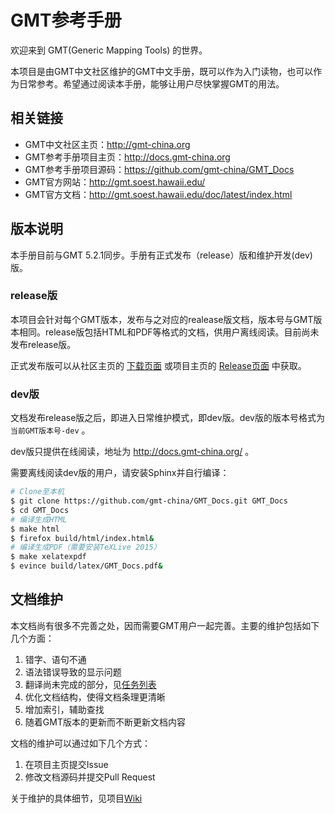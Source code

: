 # GMT参考手册

欢迎来到 GMT(Generic Mapping Tools) 的世界。

本项目是由GMT中文社区维护的GMT中文手册，既可以作为入门读物，也可以作为日常参考。希望通过阅读本手册，能够让用户尽快掌握GMT的用法。

## 相关链接

- GMT中文社区主页：http://gmt-china.org
- GMT参考手册项目主页：http://docs.gmt-china.org
- GMT参考手册项目源码：https://github.com/gmt-china/GMT_Docs
- GMT官方网站：http://gmt.soest.hawaii.edu/
- GMT官方文档：http://gmt.soest.hawaii.edu/doc/latest/index.html

## 版本说明

本手册目前与GMT 5.2.1同步。手册有正式发布（release）版和维护开发(dev)版。

### release版

本项目会针对每个GMT版本，发布与之对应的realease版文档，版本号与GMT版本相同。release版包括HTML和PDF等格式的文档，供用户离线阅读。目前尚未发布release版。

正式发布版可以从社区主页的 [下载页面](http://gmt-china.org/download/) 或项目主页的 [Release页面](https://github.com/gmt-china/GMT_Docs/releases) 中获取。

### dev版

文档发布release版之后，即进入日常维护模式，即dev版。dev版的版本号格式为 `当前GMT版本号-dev` 。

dev版只提供在线阅读，地址为 http://docs.gmt-china.org/ 。

需要离线阅读dev版的用户，请安装Sphinx并自行编译：

~~~bash
# Clone至本机
$ git clone https://github.com/gmt-china/GMT_Docs.git GMT_Docs
$ cd GMT_Docs
# 编译生成HTML
$ make html
$ firefox build/html/index.html&
# 编译生成PDF（需要安装TeXLive 2015）
$ make xelatexpdf
$ evince build/latex/GMT_Docs.pdf&
~~~

## 文档维护

本文档尚有很多不完善之处，因而需要GMT用户一起完善。主要的维护包括如下几个方面：

1. 错字、语句不通
2. 语法错误导致的显示问题
3. 翻译尚未完成的部分，见[任务列表](https://github.com/gmt-china/GMT_Docs/wiki/%E4%BB%BB%E5%8A%A1%E5%88%97%E8%A1%A8)
4. 优化文档结构，使得文档条理更清晰
5. 增加索引，辅助查找
6. 随着GMT版本的更新而不断更新文档内容

文档的维护可以通过如下几个方式：

1. 在项目主页提交Issue
2. 修改文档源码并提交Pull Request

关于维护的具体细节，见项目[Wiki](https://github.com/gmt-china/GMT_Docs/wiki)